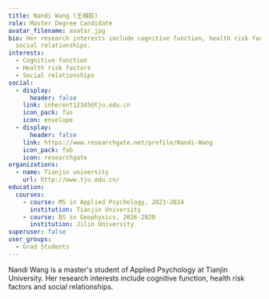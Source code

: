 ```yaml
---
title: Nandi Wang (王楠荻)
role: Master Degree Candidate
avatar_filename: avatar.jpg
bio: Her research interests include cognitive function, health risk factors and
  social relationships.
interests:
  - Cognitive function
  - Health risk factors
  - Social relationships
social:
  - display:
      header: false
    link: inherent12345@tju.edu.cn
    icon_pack: fas
    icon: envelope
  - display:
      header: false
    link: https://www.researchgate.net/profile/Nandi-Wang
    icon_pack: fab
    icon: researchgate
organizations:
  - name: Tianjin university
    url: http://www.tju.edu.cn/
education:
  courses:
    - course: MS in Applied Psychology, 2021-2024
      institution: Tianjin University
    - course: BS in Geophysics, 2016-2020
      institution: Jilin University
superuser: false
user_groups:
  - Grad Students
---
```

Nandi Wang is a master's student of Applied Psychology at Tianjin University. Her research interests include cognitive function, health risk factors and social relationships.